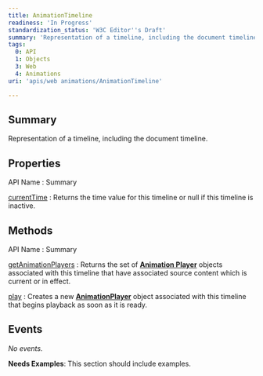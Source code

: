 ```yaml
---
title: AnimationTimeline
readiness: 'In Progress'
standardization_status: 'W3C Editor''s Draft'
summary: 'Representation of a timeline, including the document timeline.'
tags:
  0: API
  1: Objects
  3: Web
  4: Animations
uri: 'apis/web animations/AnimationTimeline'

---
```

## Summary

Representation of a timeline, including the document timeline.

## Properties

API Name
:   Summary

[currentTime](/apis/web_animations/AnimationTimeline/currentTime)
:   Returns the time value for this timeline or null if this timeline is inactive.

## Methods

API Name
:   Summary

[getAnimationPlayers](/apis/web_animations/AnimationTimeline/getAnimationPlayers)
:   Returns the set of [**Animation Player**](/apis/web_animations/AnimationPlayer) objects associated with this timeline that have associated source content which is current or in effect.

[play](/apis/web_animations/AnimationTimeline/play)
:   Creates a new [**AnimationPlayer**](/apis/web_animations/AnimationPlayer) object associated with this timeline that begins playback as soon as it is ready.

## Events

*No events.*

**Needs Examples**: This section should include examples.


